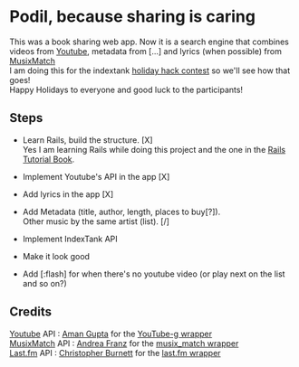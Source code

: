 # Podil, because sharing is caring
This was a book sharing web app. Now it is a search engine that combines videos from [Youtube](http://www.youtube.com), metadata from  [...] and lyrics (when possible) from [MusixMatch](http://musixmatch.com/)   
I am doing this for the indextank [holiday hack contest](http://blog.indextank.com/93/holiday-hacks-indextank-heroku/) 
so we'll see how that goes!   
Happy Holidays to everyone and good luck to the participants!

## Steps
* Learn Rails, build the structure. [X]   
Yes I am learning Rails while doing this project 
and the one in the [Rails Tutorial Book](http://railstutorial.org/).   

* Implement Youtube's API in the app [X]   

* Add lyrics in the app [X]   

* Add Metadata (title, author, length, places to buy[?]).   
Other music by the same artist (list). [/]

* Implement IndexTank API   

* Make it look good   

* Add [:flash] for when there's no youtube video (or play next on the list and so on?)

## Credits
[Youtube](http://www.youtube.com) API : [Aman Gupta](http://twitter.com/tmm1) for the [YouTube-g wrapper](https://github.com/tmm1/youtube-g)   
[MusixMatch](http://musixmatch.com/) API : [Andrea Franz](http://gravityblast.com/) for the [musix_match wrapper](https://github.com/pilu/musix_match)   
[Last.fm](http://www.last.fm/) API : [Christopher Burnett](http://twoism.posterous.com/) for the [last.fm wrapper](https://github.com/digitalscientists/ruby-last.fm-wrapper)
